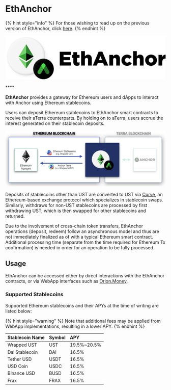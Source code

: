 # EthAnchor

{% hint style="info" %}
For those wishing to read up on the previous version of EthAnchor, click [here](../developers-ethereum/ethanchor.md).
{% endhint %}

![](../.gitbook/assets/ethanchor_logo_black.png)

\*\*\*\*

**EthAnchor** provides a gateway for Ethereum users and dApps to interact with Anchor using Ethereum stablecoins.

Users can deposit Ethereum stablecoins to EthAnchor smart contracts to receive their aTerra counterparts. By holding on to aTerra, users accrue the interest generated on their stablecoin deposits.

![](../.gitbook/assets/ethanchor%20%281%29.png)

Deposits of stablecoins other than UST are converted to UST via [Curve](https://curve.fi/), an Ethereum-based exchange protocol which specializes in stablecoin swaps. Similarly, withdraws for non-UST stablecoins are processed by first withdrawing UST, which is then swapped for other stablecoins and returned.

Due to the involvement of cross-chain token transfers, EthAnchor operations \(deposit, redeem\) follow an asynchronous model and thus are not immediately finalized as of with a typical Ethereum smart contract. Additional processing time \(separate from the time required for Ethereum Tx confirmation\) is needed in order for an operation to be fully processed.

## Usage

EthAnchor can be accessed either by direct interactions with the EthAnchor contracts, or via WebApp interfaces such as [Orion.Money](https://app.orion.money/).

### Supported Stablecoins

Supported Ethereum stablecoins and their APYs at the time of writing are listed below: 

{% hint style="warning" %}
Note that additional fees may be applied from WebApp implementations, resulting in a lower APY.
{% endhint %}

| Stablecoin Name | Symbol | APY |
| :--- | :--- | :--- |
| Wrapped UST | UST | 19.5%~20.5% |
| Dai Stablecoin | DAI | 16.5% |
| Tether USD | USDT | 16.5% |
| USD Coin | USDC | 16.5% |
| Binance USD | BUSD | 16.5% |
| Frax | FRAX | 16.5% |

